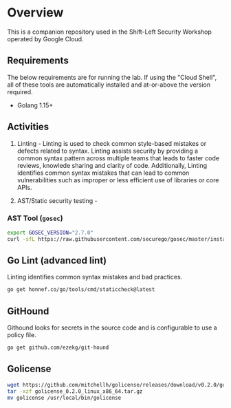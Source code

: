 # Overview

This is a companion repository used in the Shift-Left Security Workshop operated by Google Cloud.

## Requirements

The below requirements are for running the lab. If using the "Cloud Shell", all of these tools are automatically installed and at-or-above the version required.

* Golang 1.15+

## Activities

1. Linting - Linting is used to check common style-based mistakes or defects related to syntax. Linting assists security by
providing a common syntax pattern across multiple teams that leads to faster code reviews, knowlede sharing and clarity of code.
Additionally, Linting identifies common syntax mistakes that can lead to common vulnerabilities such as improper or less efficient
use of libraries or core APIs.

1. AST/Static security testing -




### AST Tool (`gosec`)

```bash
export GOSEC_VERSION="2.7.0"
curl -sfL https://raw.githubusercontent.com/securego/gosec/master/install.sh | sh -s -- -b $(go env GOPATH)/bin v${GOSEC_VERSION}
```

## Go Lint (advanced lint)

Linting identifies common syntax mistakes and bad practices.

```bash
go get honnef.co/go/tools/cmd/staticcheck@latest
```

## GitHound

Githound looks for secrets in the source code and is configurable to use a policy file.

```bash
go get github.com/ezekg/git-hound
```

## Golicense

```bash
wget https://github.com/mitchellh/golicense/releases/download/v0.2.0/golicense_0.2.0_linux_x86_64.tar.gz
tar -xzf golicense_0.2.0_linux_x86_64.tar.gz
mv golicense /usr/local/bin/golicense
```

